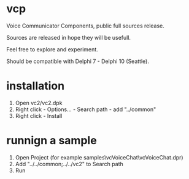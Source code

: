 # vcp
Voice Communicator Components, public full sources release.

Sources are released in hope they will be usefull.

Feel free to explore and experiment.

Should be compatible with Delphi 7 - Delphi 10 (Seattle).


# installation

1. Open vc2/vc2.dpk
2. Right click - Options... - Search path - add "../common"
3. Right click - Install

# runnign a sample

1. Open Project (for example samples\vcVoiceChat\vcVoiceChat.dpr)
2. Add "../../common;../../vc2" to Search path
3. Run

